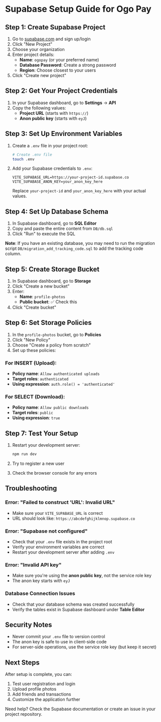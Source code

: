 # Supabase Setup Guide for Ogo Pay

## Step 1: Create Supabase Project

1. Go to [supabase.com](https://supabase.com) and sign up/login
2. Click "New Project"
3. Choose your organization
4. Enter project details:
   - **Name**: `ogopay` (or your preferred name)
   - **Database Password**: Create a strong password
   - **Region**: Choose closest to your users
5. Click "Create new project"

## Step 2: Get Your Project Credentials

1. In your Supabase dashboard, go to **Settings** → **API**
2. Copy the following values:
   - **Project URL** (starts with `https://`)
   - **Anon public key** (starts with `eyJ`)

## Step 3: Set Up Environment Variables

1. Create a `.env` file in your project root:
   ```bash
   # Create .env file
   touch .env
   ```

2. Add your Supabase credentials to `.env`:
   ```env
   VITE_SUPABASE_URL=https://your-project-id.supabase.co
   VITE_SUPABASE_ANON_KEY=your_anon_key_here
   ```

   Replace `your-project-id` and `your_anon_key_here` with your actual values.

## Step 4: Set Up Database Schema

1. In Supabase dashboard, go to **SQL Editor**
2. Copy and paste the entire content from `DB/db.sql`
3. Click "Run" to execute the SQL

**Note**: If you have an existing database, you may need to run the migration script `DB/migration_add_tracking_code.sql` to add the tracking code column.

## Step 5: Create Storage Bucket

1. In Supabase dashboard, go to **Storage**
2. Click "Create a new bucket"
3. Enter:
   - **Name**: `profile-photos`
   - **Public bucket**: ✅ Check this
4. Click "Create bucket"

## Step 6: Set Storage Policies

1. In the `profile-photos` bucket, go to **Policies**
2. Click "New Policy"
3. Choose "Create a policy from scratch"
4. Set up these policies:

### For INSERT (Upload):
- **Policy name**: `Allow authenticated uploads`
- **Target roles**: `authenticated`
- **Using expression**: `auth.role() = 'authenticated'`

### For SELECT (Download):
- **Policy name**: `Allow public downloads`
- **Target roles**: `public`
- **Using expression**: `true`

## Step 7: Test Your Setup

1. Restart your development server:
   ```bash
   npm run dev
   ```

2. Try to register a new user
3. Check the browser console for any errors

## Troubleshooting

### Error: "Failed to construct 'URL': Invalid URL"
- Make sure your `VITE_SUPABASE_URL` is correct
- URL should look like: `https://abcdefghijklmnop.supabase.co`

### Error: "Supabase not configured"
- Check that your `.env` file exists in the project root
- Verify your environment variables are correct
- Restart your development server after adding `.env`

### Error: "Invalid API key"
- Make sure you're using the **anon public key**, not the service role key
- The anon key starts with `eyJ`

### Database Connection Issues
- Check that your database schema was created successfully
- Verify the tables exist in Supabase dashboard under **Table Editor**

## Security Notes

- Never commit your `.env` file to version control
- The anon key is safe to use in client-side code
- For server-side operations, use the service role key (but keep it secret)

## Next Steps

After setup is complete, you can:
1. Test user registration and login
2. Upload profile photos
3. Add friends and transactions
4. Customize the application further

Need help? Check the Supabase documentation or create an issue in your project repository. 